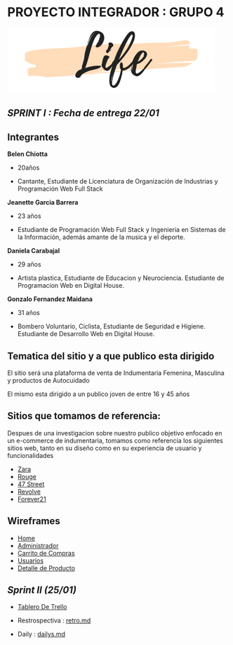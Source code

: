 # PROYECTO INTEGRADOR : GRUPO 4
![logotipo](MyProyectoLife/public/images/LogoRosa.png)

## ***SPRINT I : Fecha de entrega 22/01***

## Integrantes

**Belen Chiotta**

- 20años

- Cantante, Estudiante de Licenciatura de Organización de Industrias y Programación Web Full Stack 
 
**Jeanette Garcia Barrera**
- 23 años

- Estudiante de Programación Web Full Stack y Ingenieria en Sistemas de la Información, además amante de la musica y el deporte.

**Daniela Carabajal**

- 29 años

- Artista plastica, Estudiante de Educacion y Neurociencia. Estudiante de Programacion Web en Digital House.

**Gonzalo Fernandez Maidana**

- 31 años

- Bombero Voluntario, Ciclista, Estudiante de Seguridad e Higiene. Estudiante de Desarrollo Web en Digital House.

## Tematica del sitio y a que publico esta dirigido

El sitio será una plataforma de venta de Indumentaria Femenina, Masculina y productos de Autocuidado

El mismo esta dirigido a un publico joven de entre 16 y 45 años

## Sitios que tomamos de referencia:

Despues de una investigacion sobre nuestro publico objetivo enfocado en un e-commerce de indumentaria, tomamos como referencia los siguientes sitios web, tanto en su diseño como en su experiencia de usuario y funcionalidades

- [Zara](https://www.zara.com/ar/)
- [Rouge](https://www.perfumeriasrouge.com/)
- [47 Street](https://www.47street.com.ar/)
- [Revolve](https://www.revolve.com/)
- [Forever21](https://www.forever21.com/)

## Wireframes
- [Home](https://github.com/JeanetteBarrera/grupo_4_life/blob/master/wireframe/Desktop-Home.pdf)
- [Administrador](https://github.com/JeanetteBarrera/grupo_4_life/blob/master/wireframe/Desktop-Administrador.pdf)
- [Carrito de Compras](https://github.com/JeanetteBarrera/grupo_4_life/blob/master/wireframe/Desktop-CarritodeCompras.pdf)
- [Usuarios](https://github.com/JeanetteBarrera/grupo_4_life/blob/master/wireframe/Desktop%20-Usuarios.pdf)
- [Detalle de Producto](https://github.com/JeanetteBarrera/grupo_4_life/blob/master/wireframe/Desktop%20-DetalledeProducto-1.pdf)

##  ***Sprint II (25/01)***

- [Tablero De Trello](https://trello.com/b/G3EMaQnb/grupo-4-proyecto-life)

- Restrospectiva : [retro.md](https://github.com/JeanetteBarrera/grupo_4_life/blob/master/retro.md)

- Daily :  [dailys.md](MyProyectoLife/dailys.md)